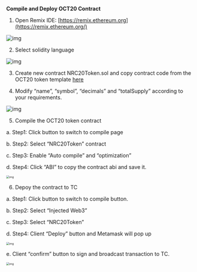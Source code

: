 **Compile and Deploy OCT20 Contract**

1. Open Remix IDE: [https://remix.ethereum.org](https://remix.ethereum.org/)

![img](https://lh6.googleusercontent.com/zwki3hgBILOzXHtayDLvNCrmOXv6LTUQAIG02lRkOtzOtNJsUbIBXB7LUoN6RF8PbvkUGcRuLCA36I_RdqJCQVrfeZpwfbpfwlN7R0s3fJGMSTdMT8y56ngL3qCocUPW65UJ2bQZ)

2. Select solidity language

![img](https://lh3.googleusercontent.com/aLlINgoy2Luj45ZKVxPTExUS4I2QoX3WHzmLbO7_CJHQiL3plGvx0iCaI2YTGE8QmnhytN-HDOPvhGixQ7utrA_o9UJJVaujmQ5yj7ET8ju12Jh0luVtZHgpLGmOx9LUoFnzu2Eg)

3. Create new contract NRC20Token.sol and copy contract code from the OCT20 token template [here](NRC20Token.template)


4. Modify “name”, “symbol”, “decimals” and “totalSupply” according to your requirements.

![img](/assets/fixed/6.png)

5. Compile the OCT20 token contract

a. Step1: Click button to switch to compile page

b. Step2: Select “NRC20Token” contract

c. Step3: Enable “Auto compile” and “optimization”

d. Step4: Click “ABI” to copy the contract abi and save it.

<img src="/assets/fixed/7.png" alt="img" style="zoom:50%;" />

6. Depoy the contract to TC

a. Step1: Click button to switch to compile button.

b. Step2: Select “Injected Web3”

c. Step3: Select “NRC20Token”

d. Step4: Client “Deploy” button and Metamask will pop up

<img src="https://lh5.googleusercontent.com/lsWXpUN12iRTzMSJZpb8HFBL2ycH7JVPlrMqlK7aLOl4zLanqlp-3UHbranHk__tugeqWfnjg1k_2_0VnZlzJkJucJw3R-JDoxP84rAPWOJc1Oi5dgJZA3wRzyjwxKiy_6BdcBMb" alt="img" style="zoom:50%;" />

e.   Client “confirm” button to sign and broadcast transaction to TC.

<img src="/assets/fixed/8.png" alt="img" style="zoom:50%;" />